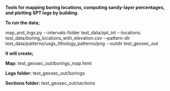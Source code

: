 **Tools for mapping boring locations, computing sandy-layer percentages, and plotting SPT logs by building.**

**To run the data;**

map_and_logs.py --intervals-folder test_data/spt_int --locations test_data/boring_locations_with_elevation.csv --pattern-dir test_data/patterns/usgs_lithology_patterns/png --outdir test_geosec_out

**It will create;**

**Map:** test_geosec_out/borings_map.html

**Logs folder:** test_geosec_out/borings

**Sections folder:** test_geosec_out/sections
